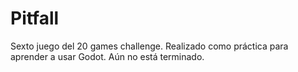# Pitfall
Sexto juego del 20 games challenge. Realizado como práctica para aprender a usar Godot. Aún no está terminado.
